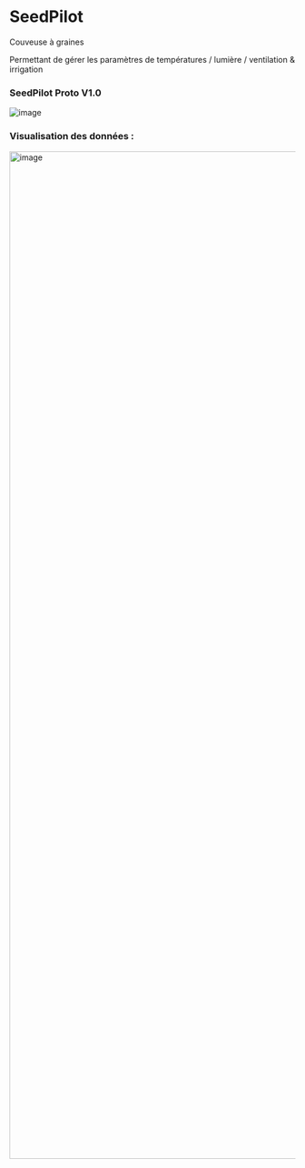 # SeedPilot
Couveuse à graines

Permettant de gérer les paramètres de températures / lumière / ventilation & irrigation 

### SeedPilot Proto V1.0
![image](https://github.com/TamataOcean/SeedPilot/assets/25310798/172bec50-a85b-402e-8ea9-306fded8b35f)

### Visualisation des données :

<img width="1772" alt="image" src="https://github.com/TamataOcean/SeedPilot/assets/25310798/588fd06c-5ecd-446c-bbe9-b6baaa1bfc58">
